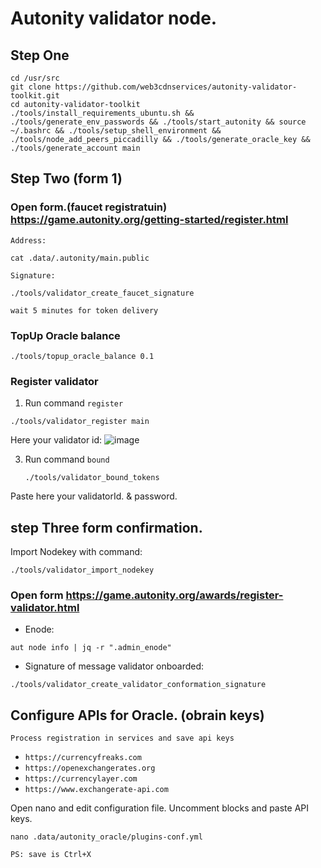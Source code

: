 # Autonity validator node.

## Step One
```
cd /usr/src
git clone https://github.com/web3cdnservices/autonity-validator-toolkit.git
cd autonity-validator-toolkit
./tools/install_requirements_ubuntu.sh && ./tools/generate_env_passwords && ./tools/start_autonity && source ~/.bashrc && ./tools/setup_shell_environment && ./tools/node_add_peers_piccadilly && ./tools/generate_oracle_key && ./tools/generate_account main
```

## Step Two (form 1)
### Open form.(faucet registratuin)  https://game.autonity.org/getting-started/register.html

`Address:`
```
cat .data/.autonity/main.public
```
`Signature:`
```
./tools/validator_create_faucet_signature
```

`wait 5 minutes for token delivery`

### TopUp Oracle balance
```
./tools/topup_oracle_balance 0.1
```

### Register validator
1. Run command `register`

```
./tools/validator_register main
```
   
Here your validator id:
![image](https://github.com/web3cdnservices/autonity-validator-toolkit/assets/115787312/1bec3c07-cbea-4cfc-bf6d-f74aae5eb22f)


3. Run command `bound`
   ```
   ./tools/validator_bound_tokens
   ```
Paste here your validatorId.
& password.

## step Three form confirmation.

Import Nodekey with command:
```
./tools/validator_import_nodekey
```

### Open form https://game.autonity.org/awards/register-validator.html

- Enode:  
```
aut node info | jq -r ".admin_enode"
```

- Signature of message validator onboarded:
```
./tools/validator_create_validator_conformation_signature
```


## Configure APIs for Oracle. (obrain keys)
`Process registration in services and save api keys`
- `https://currencyfreaks.com`
- `https://openexchangerates.org`
- `https://currencylayer.com`
- `https://www.exchangerate-api.com`

Open nano and edit configuration file. Uncomment blocks and paste API keys.

```
nano .data/autonity_oracle/plugins-conf.yml

```


`PS: save is Ctrl+X`
